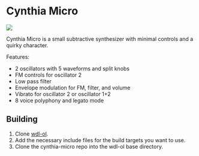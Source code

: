 # Cynthia Micro

![](https://img.itch.zone/aW1hZ2UvMjEzODg4LzEwMTM3NDQucG5n/original/REIFZB.png)

Cynthia Micro is a small subtractive synthesizer with minimal controls and a quirky character.

Features:
- 2 oscillators with 5 waveforms and split knobs
- FM controls for oscillator 2
- Low pass filter
- Envelope modulation for FM, filter, and volume
- Vibrato for oscillator 2 or oscillator 1+2
- 8 voice polyphony and legato mode

## Building

1. Clone [wdl-ol](https://github.com/olilarkin/wdl-ol).
2. Add the necessary include files for the build targets you want to use.
2. Clone the cynthia-micro repo into the wdl-ol base directory.
